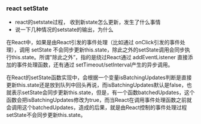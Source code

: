 ### react setState
- react的setstate过程， 收到新state怎么更新，发生了什么事情
- 说一下几种情况的setstate的输出，为什么


在React中，如果是由React引发的事件处理（比如通过 onClick引发的事件处理），调用 setState 不会同步更新this.state，除此之外的setState调用会同步执行this.state。所谓"除此之外”，指的是绕过React通过 addEventListener 直接添加的事件处理函数，还有通过 setTimeout/setInterval产生的异步调用。

在React的setState函数实现中，会根据一个变量isBatchingUpdates判断是直接更新this.state还是放到队列中回头再说，而isBatchingUpdates默认是false，也就表示setState会同步更新this.state，但是，有一个函数batchedUpdates，这个函数会把isBatchingUpdates修改为true，而当React在调用事件处理函数之前就会调用这个batchedUpdates，造成的后果，就是由React控制的事件处理过程setState不会同步更新this.state。
